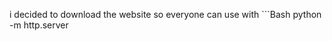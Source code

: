 i decided to download the website so everyone can use with ```Bash
python -m http.server
``` and other stuff
